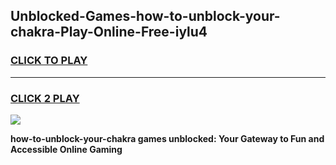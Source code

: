 
## Unblocked-Games-how-to-unblock-your-chakra-Play-Online-Free-iylu4
<h3>
<a href="https://premium76.site?title=how-to-unblock-your-chakra&ref=26A">CLICK TO PLAY</a></h3>
<hr>

<h3>
<a href="https://premium76.site?title=how-to-unblock-your-chakra&ref=26A">CLICK 2 PLAY</a>
  
</h3>

<a href="https://premium76.site?title=how-to-unblock-your-chakra&ref=26A"><img src="https://clearcache.store/games.png"></a>


**how-to-unblock-your-chakra games unblocked: Your Gateway to Fun and Accessible Online Gaming**
